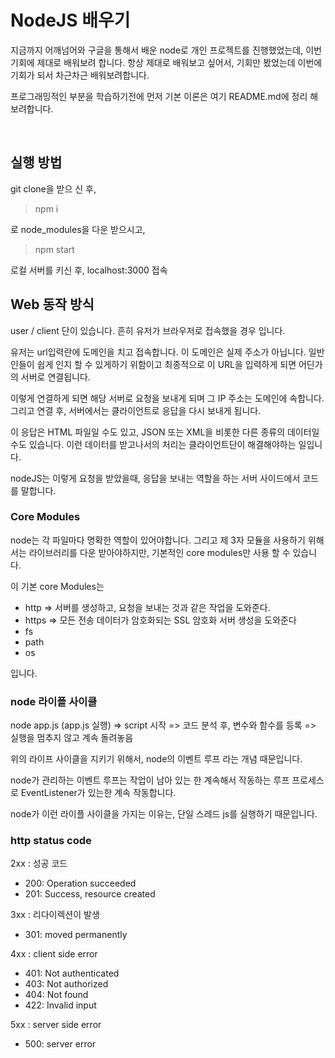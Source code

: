 # NodeJS 배우기

지금까지 어깨넘어와 구글을 통해서 배운 node로 개인 프로젝트를 진행했었는데, 이번 기회에 제대로 배워보려 합니다.
항상 제대로 배워보고 싶어서, 기회만 봤었는데 이번에 기회가 되서 차근차근 배워보려합니다.

프로그래밍적인 부분을 학습하기전에 먼저 기본 이론은 여기 README.md에 정리 해보려합니다.

<br />

## 실행 방법

git clone을 받으 신 후,

> npm i

로 node_modules을 다운 받으시고,

> npm start

로컬 서버를 키신 후, localhost:3000 접속

## Web 동작 방식

user / client 단이 있습니다.
흔히 유저가 브라우저로 접속했을 경우 입니다.

유저는 url입력란에 도메인을 치고 접속합니다.
이 도메인은 실제 주소가 아닙니다. 일반인들이 쉽게 인지 할 수 있게하기 위함이고 최종적으로 이 URL을 입력하게 되면 어딘가의 서버로 연결됩니다.

이렇게 연결하게 되면 해당 서버로 요청을 보내게 되며 그 IP 주소는 도메인에 속합니다.
그리고 연결 후, 서버에서는 클라이언트로 응답을 다시 보내게 됩니다.

이 응답은 HTML 파일일 수도 있고, JSON 또는 XML을 비롯한 다른 종류의 데이터일 수도 있습니다. 이런 데이터를 받고나서의 처리는 클라이언트단이 해결해야하는 일입니다.

nodeJS는 이렇게 요청을 받았을때, 응답을 보내는 역할을 하는 서버 사이드에서 코드를 말합니다.

### Core Modules

node는 각 파일마다 명확한 역할이 있어야합니다.
그리고 제 3자 모듈을 사용하기 위해서는 라이브러리를 다운 받아야하지만, 기본적인 core modules만 사용 할 수 있습니다.

이 기본 core Modules는

- http
  => 서버를 생성하고, 요청을 보내는 것과 같은 작업을 도와준다.
- https
  => 모든 전송 데이터가 암호화되는 SSL 암호화 서버 생성을 도와준다
- fs
- path
- os

입니다.

### node 라이플 사이클

node app.js (app.js 실행) => script 시작 => 코드 분석 후, 변수와 함수를 등록 => 실행을 멈추지 않고 계속 돌려놓음

위의 라이프 사이클을 지키기 위해서, node의 이벤트 루프 라는 개념 때문입니다.

node가 관리하는 이벤트 루프는 작업이 남아 있는 한 계속해서 작동하는 루프 프로세스로 EventListener가 있는한 계속 작동합니다.

node가 이런 라이플 사이클을 가지는 이유는, 단일 스레드 js를 실행하기 때문입니다.


### http status code

2xx : 성공 코드
- 200: Operation succeeded
- 201: Success, resource created

3xx : 리다이렉션이 발생
- 301: moved permanently

4xx : client side error
- 401: Not authenticated
- 403: Not authorized
- 404: Not found
- 422: Invalid input

5xx : server side error
- 500: server error